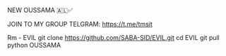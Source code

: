 NEW OUSSAMA 🇦🇱✅
 
 JOIN  TO MY GROUP TELGRAM:
https://t.me/tmsit

Rm - EVIL
git clone https://github.com/SABA-SID/EVIL.git
cd EVIL
git pull 
python OUSSAMA
